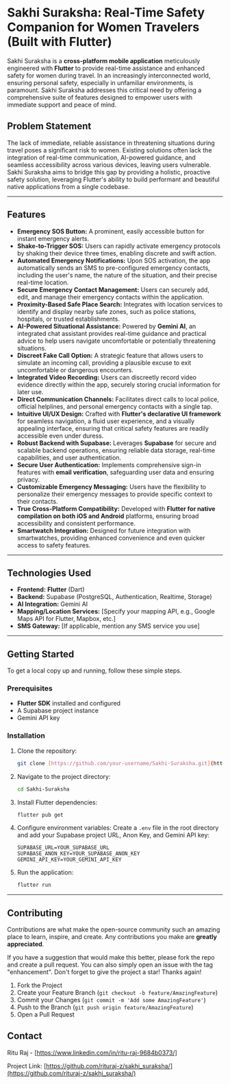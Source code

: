 # Sakhi Suraksha: Real-Time Safety Companion for Women Travelers (Built with Flutter)

Sakhi Suraksha is a **cross-platform mobile application** meticulously engineered with **Flutter** to provide real-time assistance and enhanced safety for women during travel. In an increasingly interconnected world, ensuring personal safety, especially in unfamiliar environments, is paramount. Sakhi Suraksha addresses this critical need by offering a comprehensive suite of features designed to empower users with immediate support and peace of mind.

## Problem Statement

The lack of immediate, reliable assistance in threatening situations during travel poses a significant risk to women. Existing solutions often lack the integration of real-time communication, AI-powered guidance, and seamless accessibility across various devices, leaving users vulnerable. Sakhi Suraksha aims to bridge this gap by providing a holistic, proactive safety solution, leveraging Flutter's ability to build performant and beautiful native applications from a single codebase.

---

## Features

* **Emergency SOS Button:** A prominent, easily accessible button for instant emergency alerts.
* **Shake-to-Trigger SOS:** Users can rapidly activate emergency protocols by shaking their device three times, enabling discrete and swift action.
* **Automated Emergency Notifications:** Upon SOS activation, the app automatically sends an SMS to pre-configured emergency contacts, including the user's name, the nature of the situation, and their precise real-time location.
* **Secure Emergency Contact Management:** Users can securely add, edit, and manage their emergency contacts within the application.
* **Proximity-Based Safe Place Search:** Integrates with location services to identify and display nearby safe zones, such as police stations, hospitals, or trusted establishments.
* **AI-Powered Situational Assistance:** Powered by **Gemini AI**, an integrated chat assistant provides real-time guidance and practical advice to help users navigate uncomfortable or potentially threatening situations.
* **Discreet Fake Call Option:** A strategic feature that allows users to simulate an incoming call, providing a plausible excuse to exit uncomfortable or dangerous encounters.
* **Integrated Video Recording:** Users can discreetly record video evidence directly within the app, securely storing crucial information for later use.
* **Direct Communication Channels:** Facilitates direct calls to local police, official helplines, and personal emergency contacts with a single tap.
* **Intuitive UI/UX Design:** Crafted with **Flutter's declarative UI framework** for seamless navigation, a fluid user experience, and a visually appealing interface, ensuring that critical safety features are readily accessible even under duress.
* **Robust Backend with Supabase:** Leverages **Supabase** for secure and scalable backend operations, ensuring reliable data storage, real-time capabilities, and user authentication.
* **Secure User Authentication:** Implements comprehensive sign-in features with **email verification**, safeguarding user data and ensuring privacy.
* **Customizable Emergency Messaging:** Users have the flexibility to personalize their emergency messages to provide specific context to their contacts.
* **True Cross-Platform Compatibility:** Developed with **Flutter for native compilation on both iOS and Android** platforms, ensuring broad accessibility and consistent performance.
* **Smartwatch Integration:** Designed for future integration with smartwatches, providing enhanced convenience and even quicker access to safety features.

---

## Technologies Used

* **Frontend:** **Flutter** (Dart)
* **Backend:** Supabase (PostgreSQL, Authentication, Realtime, Storage)
* **AI Integration:** Gemini AI
* **Mapping/Location Services:** [Specify your mapping API, e.g., Google Maps API for Flutter, Mapbox, etc.]
* **SMS Gateway:** [If applicable, mention any SMS service you use]

---

## Getting Started

To get a local copy up and running, follow these simple steps.

### Prerequisites

* **Flutter SDK** installed and configured
* A Supabase project instance
* Gemini API key

### Installation

1.  Clone the repository:
    ```bash
    git clone [https://github.com/your-username/Sakhi-Suraksha.git](https://github.com/your-username/Sakhi-Suraksha.git)
    ```
2.  Navigate to the project directory:
    ```bash
    cd Sakhi-Suraksha
    ```
3.  Install Flutter dependencies:
    ```bash
    flutter pub get
    ```
4.  Configure environment variables:
    Create a `.env` file in the root directory and add your Supabase project URL, Anon Key, and Gemini API key:
    ```
    SUPABASE_URL=YOUR_SUPABASE_URL
    SUPABASE_ANON_KEY=YOUR_SUPABASE_ANON_KEY
    GEMINI_API_KEY=YOUR_GEMINI_API_KEY
    ```
5.  Run the application:
    ```bash
    flutter run
    ```

---

## Contributing

Contributions are what make the open-source community such an amazing place to learn, inspire, and create. Any contributions you make are **greatly appreciated**.

If you have a suggestion that would make this better, please fork the repo and create a pull request. You can also simply open an issue with the tag "enhancement".
Don't forget to give the project a star! Thanks again!

1.  Fork the Project
2.  Create your Feature Branch (`git checkout -b feature/AmazingFeature`)
3.  Commit your Changes (`git commit -m 'Add some AmazingFeature'`)
4.  Push to the Branch (`git push origin feature/AmazingFeature`)
5.  Open a Pull Request

## Contact

Ritu Raj - [https://www.linkedin.com/in/ritu-raj-9684b0373/]

Project Link: [https://github.com/rituraj-z/sakhi_suraksha/](https://github.com/rituraj-z/sakhi_suraksha/)

